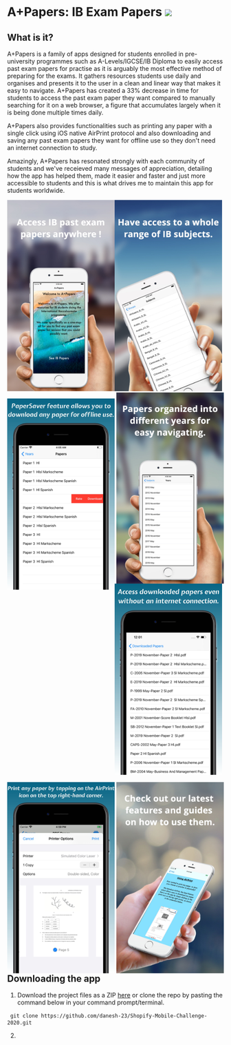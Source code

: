# A+Papers: IB Exam Papers ![](favicon.ico)

## What is it?  

A+Papers is a family of apps designed for students enrolled in pre-university programmes such as A-Levels/IGCSE/IB Diploma to easily access past exam papers for practise as it is arguably the most effective method of preparing for the exams. It gathers resources students use daily and organises and presents it to the user in a clean and linear way that makes it easy to navigate. A+Papers has created a 33% decrease in time for students to access the past exam paper they want compared to manually searching for it on a web browser, a figure that accumulates largely when it is being done multiple times daily.

A+Papers also provides functionalities such as printing any paper with a single click using iOS native AirPrint protocol and also downloading and saving any past exam papers they want for offline use so they don't need an internet connection to study.

Amazingly, A+Papers has resonated strongly with each community of students and we've receieved many messages of appreciation, detailing how the app has helped them, made it easier and faster and just more accessible to students and this is what drives me to maintain this app for students worldwide.  

<img src="images/preview1.jpg" width="250" height="444" style="float:left;"></img> <img src="images/preview3.jpg" width="250" height="444" style="float:center;"></img> <img src="images/preview4.jpg" width="250" height="444" style="float:right;"></img>  
  
 
<img src="images/preview5.jpg" width="250" height="444" style="float:left;"></img> <img src="images/preview6.jpg" width="250" height="444" style="float:center;"></img>  
  

<img src="images/preview7.jpg" width="250" height="444" style="float:left;"></img> <img src="images/preview8.jpg" width="250" height="444" style="float:right;"></img>  

## Downloading the app  

1. Download the project files as a ZIP [here](https://github.com/danesh-23/Shopify-Mobile-Challenge-2020/archive/master.zip) or clone the repo by pasting the command below in your command prompt/terminal.

```
 git clone https://github.com/danesh-23/Shopify-Mobile-Challenge-2020.git
```  

2. 
